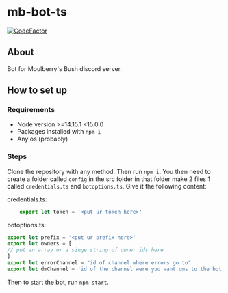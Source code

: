 # mb-bot-ts
[![CodeFactor](https://www.codefactor.io/repository/github/notenoughupdates/mb-bot-ts/badge?s=708ab26519121898fd964e54b6ba3afdad396ac3)](https://www.codefactor.io/repository/github/notenoughupdates/mb-bot-ts)

## About

Bot for Moulberry's Bush discord server.

## How to set up

### Requirements
* Node version >=14.15.1 <15.0.0
* Packages installed with `npm i`
* Any os (probably)

### Steps

Clone the repository with any method. Then run `npm i`. You then need to create a folder called `config` in the src folder in that folder make 2 files 1 called `credentials.ts` and `botoptions.ts`. Give it the following content:

credentials.ts:
```ts
    export let token = '<put ur token here>'
```

botoptions.ts:
```ts
export let prefix = '<put ur prefix here>' 
export let owners = [
// put an array or a singe string of owner ids here
]
export let errorChannel = "id of channel where errors go to"
export let dmChannel = 'id of the channel were you want dms to the bot to go'
```

Then to start the bot, run `npm start`.
